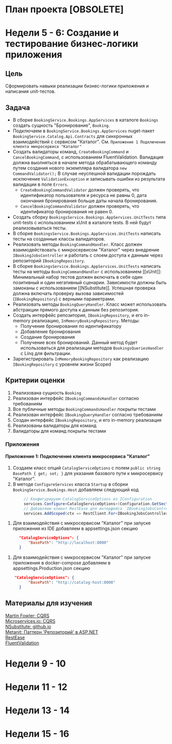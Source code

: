 План проекта [OBSOLETE]
===

# Недели 5 - 6: Создание и тестирование бизнес-логики приложения

## Цель

Сформировать навыки реализации бизнес-логики приложения и написания unit-тестов.

## Задача

- В сборке `BookingService.Bookings.AppServices` в каталоге `Bookings` создать сущность "Бронирование", `Booking`.
- Подключаем в `BookingService.Bookings.AppServices` nuget-пакет `BookingService.Catalog.Api.Contracts` для синхронных взаимодействий с сервисом "Каталог". См. `Приложение 1 Подключение клиента микросервиса "Каталог"`
- Создать валидаторы команд, `CreateBookingCommand` и `CancelBookingCommand`, с использованием FluentValidation. Валидация должна выолняться в начале метода обрабатывающего команду путем создания нового экземпляра валидатора `new CommandValidator();` В случае неуспешной валидации порождать исключение `ValidationException` и записывать ошибки из результата валидации в поле `Errors`.
	- `CreateBookingCommandValidator` должен проверять, что идентификатор пользователя и ресурса не равны 0, дата окончания бронирования больше даты начала бронирования.
	- `CancelBookingCommandValidator` должен проверять, что идентификатор бронирования не равен 0.
- Создать сборку `BookingsService.Bookings.AppServices.UnitTests` типа unit-tests с использованием xUnit в каталоге tests. В ней будут реализовываться тесты.
- В сборке `BookingsService.Bookings.AppServices.UnitTests` написать тесты на созданные классы валидаторов.
- Реализовать методы `BookingCommandHandler`. Класс должен взаимодействовать с микросервисом "Каталог" через внедрение `IBookingJobsController` и работать с слоем доступа к данным через репозиторий `IBookingRepository`.
- В сборке `BookingsService.Bookings.AppServices.UnitTests` написать тесты на методы `BookingCommandHandler` с использованием [[xUnit]]: Минимальный набор тестов должен включать в себя один позитивный и один негативный сценарии. Зависимости должны быть замоканы с использованием [[NSubstitute]]. Успешная проверка должна включать проверку вызова зависимостей (`IBookingRepository`) с верными параметрами.
- Реализовать методы `BookingQueryHandler`. Класс может использовать абстракции прямого доступа к данным без репозитория.
- Создать интерфейс репозитория, `IBookingRepository`, и его in-memory реализацию, `InMemoryBookingRepository`. Методы:
	- Получение бронирования по идентификатору
	- Добавление бронирования
	- Создание бронирования
	- Получение всех бронирований. Данный метод будет использоваться для реализации методов `BookingsQueriesHandler` с Linq для фильтрации. 
- Зарегистрировать `InMemoryBookingRepository` как реализацию `IBookingRepository` с уровнем жизни Scoped

## Критерии оценки

1. Реализована сущность `Booking`
2. Реализован интерфейс `IBookingCommandsHandler` согласно требованиям
3. Все публичные методы `BookingCommandsHandler` покрыты тестами
4. Реализован интерфейс `IBookingQueryHandler` согласно требованиям
5. Создан интерфейс `IBookingRepository`, и его in-memory реализация
6. Реализованы валидаторы для команд
7. Валидаторы для команд покрыты тестами

### Приложения

#### Приложение 1: Подключение клиента микросервиса "Каталог"

1. Создаем класс опций `CatalogServiceOptions` с полем `public string BasePath { get; set; }` для указания базового пути к микросервису "Каталог". 
2. В методе `ConfigureServices` класса `Startup` в сборки `BookingService.Bookings.Host` добавляем следующий код
```csharp
		// Конфигурируем CatalogServiceOptions из IConfiguration
	    services.Configure<CatalogServiceOptions>(Configuration.GetSection(nameof(CatalogServiceOptions)));
	    // Добавляем клиент RestEase для интерфейса `IBookingJobsController`. Теперь можно внедрять IBookingJobsController в сервисы для синхронного взаимодействия с сервисом "Каталог"
	    services.AddScoped(ctx => RestClient.For<IBookingJobsController>(ctx.GetRequiredService<IOptions<CatalogServiceOptions>>().Value.BasePath));
```
1. Для взаимодействия с микросервисом "Каталог" при запуске приложения из IDE добавляем в appsettings.json секцию 
```json
	  "CatalogServiceOptions": {
		  "BasePath": "http://localhost:8000"
	  }
```
1. Для взаимодействия с микросервисом "Каталог" при запуске приложения в docker-compose добавляем в appsettings.Production.json секцию
```json 
	"CatalogServiceOptions": {
		  "BasePath": "http://catalog-host:8000"
	  }
```
## Материалы для изучения

[Martin Fowler: CQRS](https://martinfowler.com/bliki/CQRS.html)   
[Microservices.io: CQRS](https://microservices.io/patterns/data/cqrs.html)   
[NSubstitute: github.io](https://nsubstitute.github.io)   
[Metanit: Паттерн 'Репозиторий' в ASP.NET](https://metanit.com/sharp/articles/mvc/11.php)  
[RestEase](https://github.com/canton7/RestEase)  
[FluentValidation](https://docs.fluentvalidation.net/en/latest/)

# Недели 9 - 10

# Недели 11 - 12

# Недели 13 - 14

# Недели 15 - 16
